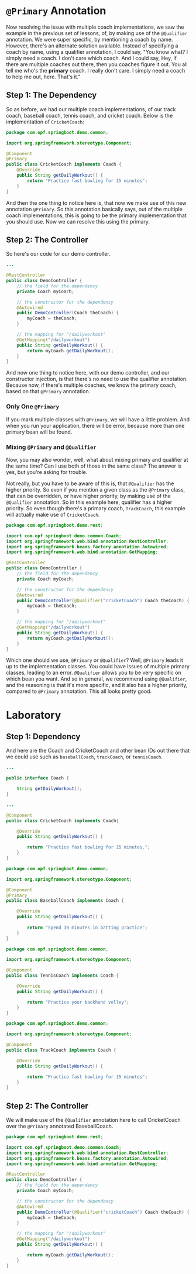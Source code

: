 # `@Primary` Annotation


Now resolving the issue with multiple coach implementations, we saw the example in the previous set of lessons, of, by making use of the `@Qualifier` annotation. We were super specific, by mentioning a coach by name. However, there's an alternate solution available. Instead of specifying a coach by name, using a qualifier annotation, I could say, "You know what? I simply need a coach. I don't care which coach. And I could say, Hey, if there are multiple coaches out there, then you coaches figure it out. You all tell me who's the **primary** coach. I really don't care. I simply need a coach to help me out, here. That's it." 


## Step 1: The Dependency

So as before, we had our multiple coach implementations, of our track coach, baseball coach, tennis coach, and cricket coach. Below is the implementation of `CricketCoach`:


```Java CricketCoach.java
package com.opf.springboot.demo.common;

import org.springframework.stereotype.Component;

@Component
@Primary
public class CricketCoach implements Coach {
    @Override
    public String getDailyWorkout() {
        return "Practice fast bowling for 15 minutes";
    }
}

```

And then the one thing to notice here is, that now we make use of this new annotation `@Primary`. So this annotation basically says, out of the multiple coach implementations, this is going to be the primary implementation that you should use. Now we can resolve this using the primary. 


## Step 2: The Controller

So here's our code for our demo controller. 


```Java DemoController.java
...

@RestController
public class DemoController {
    // the field for the dependency
    private Coach myCoach;

    // the constructor for the dependency
    @Autowired
    public DemoController(Coach theCoach) {
        myCoach = theCoach;
    }

    // the mapping for "/dailyworkout"
    @GetMapping("/dailyworkout")
    public String getDailyWorkout() {
        return myCoach.getDailyWorkout();
    }
}

```

And now one thing to notice here, with our demo controller, and our constructor injection, is that there's no need to use the qualifier annotation. Because now, if there's multiple coaches, we know the primary coach, based on that `@Primary` annotation.


### Only One `@Primary`

If you mark multiple classes with `@Primary`, we will have a little problem. And when you run your application, there will be error, because more than one primary bean will be found.


### Mixing `@Primary` and `@Qualifier`

Now, you may also wonder, well, what about mixing primary and qualifier at the same time? Can I use both of those in the same class? The answer is yes, but you're asking for trouble. 

Not really, but you have to be aware of this is, that `@Qualifier` has the higher priority. So even if you mention a given class as the `@Primary` class, that can be overridden, or have higher priority, by making use of the `@Qualifier` annotation. So in this example here, qualifier has a higher priority. So even though there's a primary coach, `TrackCoach`, this example will actually make use of `CricketCoach`. 


```Java DemoController.java
package com.opf.springboot.demo.rest;

import com.opf.springboot.demo.common.Coach;
import org.springframework.web.bind.annotation.RestController;
import org.springframework.beans.factory.annotation.Autowired;
import org.springframework.web.bind.annotation.GetMapping;

@RestController
public class DemoController {
    // the field for the dependency
    private Coach myCoach;

    // the constructor for the dependency
    @Autowired
    public DemoController(@Qualifier("cricketCoach") Coach theCoach) {
        myCoach = theCoach;
    }

    // the mapping for "/dailyworkout"
    @GetMapping("/dailyworkout")
    public String getDailyWorkout() {
        return myCoach.getDailyWorkout();
    }
}

```

Which one should we use, `@Primary` or `@Qualifier`? Well, `@Primary` leads it up to the implementation classes. You could have issues of multiple primary classes, leading to an error. `@Qualifier` allows you to be very specific on which bean you want. And so in general, we recommend using `@Qualifier`, and the reasoning is that it's more specific, and it also has a higher priority, compared to `@Primary` annotation. This all looks pretty good.



# Laboratory


## Step 1: Dependency

And here are the Coach and CricketCoach and other bean IDs out there that we could use such as `baseballCoach`, `trackCoach`, or `tennisCoach`.


```java Coach
...

public interface Coach {

    String getDailyWorkout();
}

```


```java CricketCoach
...

@Component
public class CricketCoach implements Coach{

    @Override
    public String getDailyWorkout() {

        return "Practice fast bowling for 15 minutes.";
    }
}

```


```Java BaseballCoach.java
package com.opf.springboot.demo.common;

import org.springframework.stereotype.Component;

@Component
@Primary
public class BaseballCoach implements Coach {

    @Override
    public String getDailyWorkout() {
        
        return "Spend 30 minutes in batting practice";
    }
}

```

```Java TennisCoach.java
package com.opf.springboot.demo.common;

import org.springframework.stereotype.Component;

@Component
public class TennisCoach implements Coach {

    @Override
    public String getDailyWorkout() {

        return "Practice your backhand volley";
    }
}

```

```Java TrackCoach.java
package com.opf.springboot.demo.common;

import org.springframework.stereotype.Component;

@Component
public class TrackCoach implements Coach {

    @Override
    public String getDailyWorkout() {

        return "Practice fast bowling for 15 minutes";
    }
}

```


## Step 2: The Controller

We will make use of the `@Qualifier` annotation here to call CricketCoach over the `@Primary` annotated BaseballCoach.


```Java DemoController.java
package com.opf.springboot.demo.rest;

import com.opf.springboot.demo.common.Coach;
import org.springframework.web.bind.annotation.RestController;
import org.springframework.beans.factory.annotation.Autowired;
import org.springframework.web.bind.annotation.GetMapping;

@RestController
public class DemoController {
    // the field for the dependency
    private Coach myCoach;

    // the constructor for the dependency
    @Autowired
    public DemoController(@Qualifier("cricketCoach") Coach theCoach) {
        myCoach = theCoach;
    }

    // the mapping for "/dailyworkout"
    @GetMapping("/dailyworkout")
    public String getDailyWorkout() {

        return myCoach.getDailyWorkout();
    }
}

```
